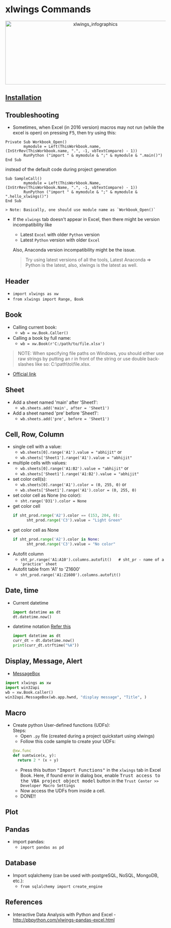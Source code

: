 # xlwings Commands
<p align="center">
  <img src="http://pbpython.com/images/article-overview.png" alt="xlwings_infographics" width="550" height="200">
</p>

## [Installation](https://github.com/abhi3700/My_learning-Python/blob/master/excel.md#installation)

## Troubleshooting
* Sometimes, when Excel (in 2016 version) macros may not run (while the excel is open) on pressing <kbd>F5</kbd>, then try using this:
```vba
Private Sub Workbook_Open()
		mymodule = Left(ThisWorkbook.name, (InStrRev(ThisWorkbook.name, ".", -1, vbTextCompare) - 1))
		RunPython ("import " & mymodule & ";" & mymodule & ".main()")
End Sub
```
instead of the default code during project generation
```vba
Sub SampleCall()
		mymodule = Left(ThisWorkbook.Name, (InStrRev(ThisWorkbook.Name, ".", -1, vbTextCompare) - 1))
		RunPython ("import " & mymodule & ";" & mymodule & ".hello_xlwings()")
End Sub
```
	> Note: Basically, one should use module name as `Workbook_Open()`
	
* If the `xlwings` tab doesn't appear in Excel, then there might be version incompatibility like 
	- Latest `Excel` with older `Python` version
	- Latest `Python` version with older `Excel`
	
	Also, Anaconda version incompatibility might be the issue. 
	> Try using latest versions of all the tools, Latest Anaconda => Python is the latest, also, xlwings is the latest as well.
	
## Header
* `import xlwings as xw`
* `from xlwings import Range, Book`

## Book
* Calling current book:
  - `wb = xw.Book.Caller()`
* Calling a book by full name:
  - `wb = xw.Book(r'C:/path/to/file.xlsx')`
> NOTE: When specifying file paths on Windows, you should either use raw strings by putting an r in front of the string or use double back-slashes like so: C:\\path\\to\\file.xlsx.
* [Official link](https://docs.xlwings.org/en/stable/connect_to_workbook.html#python-to-excel)

## Sheet
* Add a sheet named 'main' after 'Sheet1': 
  - `wb.sheets.add('main', after = 'Sheet1')`
* Add a sheet named 'pre' before 'Sheet1':
  - `wb.sheets.add('pre', before = 'Sheet1')`

## Cell, Row, Column
* single cell with a value: 
  - `wb.sheets[0].range('A1').value = "abhijit"` or 
  - `wb.sheets['Sheet1'].range('A1').value = "abhijit"` 
* multiple cells with values:
  - `wb.sheets[0].range('A1:B2').value = "abhijit"` or 
  - `wb.sheets['Sheet1'].range('A1:B2').value = "abhijit"`
* set color cell(s):
  - `wb.sheets[0].range('A1').color = (0, 255, 0)` or 
  - `wb.sheets['Sheet1'].range('A1').color = (0, 255, 0)`
* set color cell as None (no color):
  - `sht.range('D31').color = None`
* get color cell
  ```py
  if sht_prod.range('A2').color == (153, 204, 0):
		sht_prod.range('C3').value = "Light Green"
  ```
* get color cell as None
  ```py
  if sht_prod.range('A2').color is None:
		sht_prod.range('C3').value = "No color"
  ```
* Autofit column
  - `sht_pr.range('A1:A10').columns.autofit()   # sht_pr - name of a 'practice' sheet`
* Autofit table from 'A1' to 'Z1600'
  - `sht_prod.range('A1:Z1600').columns.autofit()`
  
## Date, time
* Current datetime
  ```py
  import datetime as dt
  dt.datetime.now()
  ```
* datetime notation [Refer this](http://strftime.org/)
  ```py
  import datetime as dt
  curr_dt = dt.datetime.now()
  print(curr_dt.strftime("%A"))
  ```
## Display, Message, Alert
* [MessageBox](http://docs.activestate.com/activepython/2.4/pywin32/win32api__MessageBox_meth.html)
```py
import xlwings as xw
import win32api
wb = xw.Book.caller()
win32api.MessageBox(wb.app.hwnd, "display message", "Title", )
```


## Macro
* Create python User-defined functions (UDFs): <br/>
  Steps:
  - Open `.py` file (created during a project quickstart using xlwings)
  - Follow this code sample to create your UDFs:
  ```py
  @xw.func
  def sumtwice(x, y):
    return 2 * (x + y)
  ```
  - Press this button <kbd>"Import Functions"</kbd> in the `xlwings` tab in Excel Book. Here, if found error in dialog box, enable <kbd>Trust access to the VBA project object model</kbd> button in the `Trust Center >> Developer Macro Settings`
  - Now access the UDFs from inside a cell.
  - DONE!!

## Plot

## Pandas
* import pandas:
  - `import pandas as pd`

## Database
* Import sqlalchemy (can be used with postgreSQL, NoSQL, MongoDB, etc.):
  - `from sqlalchemy import create_engine`

## References
* Interactive Data Analysis with Python and Excel - http://pbpython.com/xlwings-pandas-excel.html
